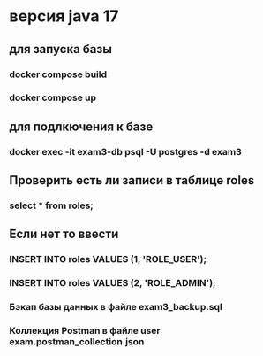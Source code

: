 # версия java 17

## для запуска базы 
### docker compose build
### docker compose up

## для подлкючения к базе
### docker exec -it exam3-db psql -U postgres -d exam3

## Проверить есть ли записи в таблице roles
### select * from roles;

## Если нет то ввести 
### INSERT INTO roles VALUES (1, 'ROLE_USER');
### INSERT INTO roles VALUES (2, 'ROLE_ADMIN');

### Бэкап базы данных в файле exam3_backup.sql

### Коллекция Postman в файле user exam.postman_collection.json

